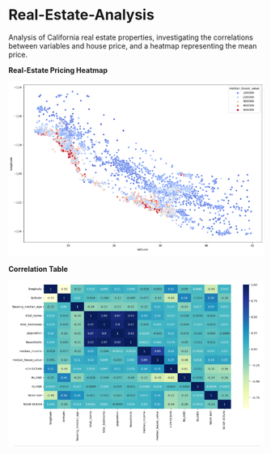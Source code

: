 # Real-Estate-Analysis

Analysis of California real estate properties, investigating the correlations between variables and house price, and a heatmap representing the mean price.

**Real-Estate Pricing Heatmap**

![Alt_text](Results/KakaoTalk_20250901_191014173.png)


**Correlation Table**

![Alt_text](Results/KakaoTalk_20250901_191103060.png)
